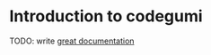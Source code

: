 # Introduction to codegumi

TODO: write [great documentation](http://jacobian.org/writing/great-documentation/what-to-write/)
